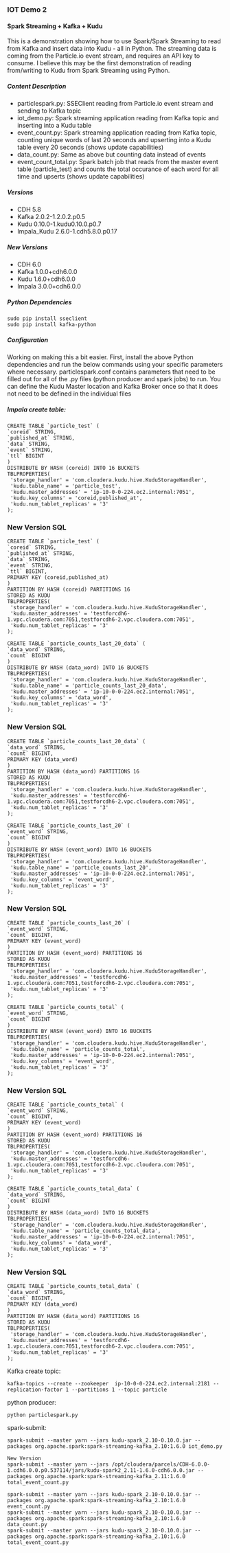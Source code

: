 ### IOT Demo 2

#### Spark Streaming + Kafka + Kudu
This is a demonstration showing how to use Spark/Spark Streaming to read from Kafka and insert data into Kudu - all in Python. The streaming data is coming from the Particle.io event stream, and requires an API key to consume. I believe this may be the first demonstration of reading from/writing to Kudu from Spark Streaming using Python.

##### Content Description
- particlespark.py: SSEClient reading from Particle.io event stream and sending to Kafka topic 
- iot_demo.py: Spark streaming application reading from Kafka topic and inserting into a Kudu table
- event_count.py: Spark streaming application reading from Kafka topic, counting unique words of last 20 seconds and upserting into a Kudu table every 20 seconds (shows update capabilities)
- data_count.py: Same as above but counting data instead of events
- event_count_total.py: Spark batch job that reads from the master event table (particle_test) and counts the total occurance of each word for all time and upserts (shows update capabilities)

##### Versions
- CDH 5.8
- Kafka 2.0.2-1.2.0.2.p0.5
- Kudu 0.10.0-1.kudu0.10.0.p0.7 
- Impala_Kudu 2.6.0-1.cdh5.8.0.p0.17
##### New Versions
- CDH 6.0
- Kafka 1.0.0+cdh6.0.0
- Kudu 1.6.0+cdh6.0.0
- Impala 3.0.0+cdh6.0.0
##### Python Dependencies
```
sudo pip install sseclient
sudo pip install kafka-python
```
##### Configuration 
Working on making this a bit easier. First, install the above Python dependencies and run the below commands using your specific parameters where necessary. particlespark.conf contains parameters that need to be filled out for all of the .py files (python producer and spark jobs) to run. You can define the Kudu Master location and Kafka Broker once so that it does not need to be defined in the individual files

##### Impala create table:
```
CREATE TABLE `particle_test` (
`coreid` STRING,
`published_at` STRING,
`data` STRING,
`event` STRING,
`ttl` BIGINT
)
DISTRIBUTE BY HASH (coreid) INTO 16 BUCKETS
TBLPROPERTIES(
 'storage_handler' = 'com.cloudera.kudu.hive.KuduStorageHandler',
 'kudu.table_name' = 'particle_test',
 'kudu.master_addresses' = 'ip-10-0-0-224.ec2.internal:7051',
 'kudu.key_columns' = 'coreid,published_at',
 'kudu.num_tablet_replicas' = '3'
);
```
### New Version SQL
```
CREATE TABLE `particle_test` (
`coreid` STRING,
`published_at` STRING,
`data` STRING,
`event` STRING,
`ttl` BIGINT,
PRIMARY KEY (coreid,published_at)
)
PARTITION BY HASH (coreid) PARTITIONS 16
STORED AS KUDU
TBLPROPERTIES(
 'storage_handler' = 'com.cloudera.kudu.hive.KuduStorageHandler',
 'kudu.master_addresses' = 'testforcdh6-1.vpc.cloudera.com:7051,testforcdh6-2.vpc.cloudera.com:7051',
 'kudu.num_tablet_replicas' = '3'
);
```
```
CREATE TABLE `particle_counts_last_20_data` (
`data_word` STRING,
`count` BIGINT
)
DISTRIBUTE BY HASH (data_word) INTO 16 BUCKETS
TBLPROPERTIES(
 'storage_handler' = 'com.cloudera.kudu.hive.KuduStorageHandler',
 'kudu.table_name' = 'particle_counts_last_20_data',
 'kudu.master_addresses' = 'ip-10-0-0-224.ec2.internal:7051',
 'kudu.key_columns' = 'data_word',
 'kudu.num_tablet_replicas' = '3'
);
```
### New Version SQL
```
CREATE TABLE `particle_counts_last_20_data` (
`data_word` STRING,
`count` BIGINT,
PRIMARY KEY (data_word)
)
PARTITION BY HASH (data_word) PARTITIONS 16 
STORED AS KUDU
TBLPROPERTIES(
 'storage_handler' = 'com.cloudera.kudu.hive.KuduStorageHandler',
 'kudu.master_addresses' = 'testforcdh6-1.vpc.cloudera.com:7051,testforcdh6-2.vpc.cloudera.com:7051',
 'kudu.num_tablet_replicas' = '3'
);
```
```
CREATE TABLE `particle_counts_last_20` (
`event_word` STRING,
`count` BIGINT
)
DISTRIBUTE BY HASH (event_word) INTO 16 BUCKETS
TBLPROPERTIES(
 'storage_handler' = 'com.cloudera.kudu.hive.KuduStorageHandler',
 'kudu.table_name' = 'particle_counts_last_20',
 'kudu.master_addresses' = 'ip-10-0-0-224.ec2.internal:7051',
 'kudu.key_columns' = 'event_word',
 'kudu.num_tablet_replicas' = '3'
);
```
### New Version SQL
```
CREATE TABLE `particle_counts_last_20` (
`event_word` STRING,
`count` BIGINT,
PRIMARY KEY (event_word)
)
PARTITION BY HASH (event_word) PARTITIONS 16
STORED AS KUDU
TBLPROPERTIES(
 'storage_handler' = 'com.cloudera.kudu.hive.KuduStorageHandler',
 'kudu.master_addresses' = 'testforcdh6-1.vpc.cloudera.com:7051,testforcdh6-2.vpc.cloudera.com:7051',
 'kudu.num_tablet_replicas' = '3'
);
```
```
CREATE TABLE `particle_counts_total` (
`event_word` STRING,
`count` BIGINT
)
DISTRIBUTE BY HASH (event_word) INTO 16 BUCKETS
TBLPROPERTIES(
 'storage_handler' = 'com.cloudera.kudu.hive.KuduStorageHandler',
 'kudu.table_name' = 'particle_counts_total',
 'kudu.master_addresses' = 'ip-10-0-0-224.ec2.internal:7051',
 'kudu.key_columns' = 'event_word',
 'kudu.num_tablet_replicas' = '3'
);
```
### New Version SQL
```
CREATE TABLE `particle_counts_total` (
`event_word` STRING,
`count` BIGINT,
PRIMARY KEY (event_word)
)
PARTITION BY HASH (event_word) PARTITIONS 16
STORED AS KUDU
TBLPROPERTIES(
 'storage_handler' = 'com.cloudera.kudu.hive.KuduStorageHandler',
 'kudu.master_addresses' = 'testforcdh6-1.vpc.cloudera.com:7051,testforcdh6-2.vpc.cloudera.com:7051',
 'kudu.num_tablet_replicas' = '3'
);
```
```
CREATE TABLE `particle_counts_total_data` (
`data_word` STRING,
`count` BIGINT
)
DISTRIBUTE BY HASH (data_word) INTO 16 BUCKETS
TBLPROPERTIES(
 'storage_handler' = 'com.cloudera.kudu.hive.KuduStorageHandler',
 'kudu.table_name' = 'particle_counts_total_data',
 'kudu.master_addresses' = 'ip-10-0-0-224.ec2.internal:7051',
 'kudu.key_columns' = 'data_word',
 'kudu.num_tablet_replicas' = '3'
);
```
### New Version SQL
```
CREATE TABLE `particle_counts_total_data` (
`data_word` STRING,
`count` BIGINT,
PRIMARY KEY (data_word)
)
PARTITION BY HASH (data_word) PARTITIONS 16
STORED AS KUDU
TBLPROPERTIES(
 'storage_handler' = 'com.cloudera.kudu.hive.KuduStorageHandler',
 'kudu.master_addresses' = 'testforcdh6-1.vpc.cloudera.com:7051,testforcdh6-2.vpc.cloudera.com:7051',
 'kudu.num_tablet_replicas' = '3'
);
```

Kafka create topic:
```
kafka-topics --create --zookeeper  ip-10-0-0-224.ec2.internal:2181 --replication-factor 1 --partitions 1 --topic particle
```
python producer:
```
python particlespark.py
```

spark-submit:
```
spark-submit --master yarn --jars kudu-spark_2.10-0.10.0.jar --packages org.apache.spark:spark-streaming-kafka_2.10:1.6.0 iot_demo.py

New Version
spark-submit --master yarn --jars /opt/cloudera/parcels/CDH-6.0.0-1.cdh6.0.0.p0.537114/jars/kudu-spark2_2.11-1.6.0-cdh6.0.0.jar --packages org.apache.spark:spark-streaming-kafka_2.11:1.6.0 total_event_count.py

spark-submit --master yarn --jars kudu-spark_2.10-0.10.0.jar --packages org.apache.spark:spark-streaming-kafka_2.10:1.6.0 event_count.py
spark-submit --master yarn --jars kudu-spark_2.10-0.10.0.jar --packages org.apache.spark:spark-streaming-kafka_2.10:1.6.0 data_count.py
spark-submit --master yarn --jars kudu-spark_2.10-0.10.0.jar --packages org.apache.spark:spark-streaming-kafka_2.10:1.6.0 total_event_count.py
```
